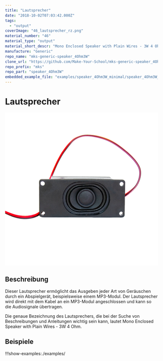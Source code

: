 ```yaml
---
title: "Lautsprecher"
date: "2018-10-02T07:03:42.000Z"
tags: 
  - "output"
coverImage: "46_lautsprecher_rz.png"
material_number: "46"
material_type: "output"
material_short_descr: "Mono Enclosed Speaker with Plain Wires - 3W 4 Ohm Lautsprecher"
manufacture: "Generic"
repo_name: "mks-generic-speaker_4Ohm3W"
clone_url: "https://github.com/Make-Your-School/mks-generic-speaker_4Ohm3W.git"
repo_prefix: "mks"
repo_part: "speaker_4Ohm3W"
embedded_example_file: "examples/speaker_4Ohm3W_minimal/speaker_4Ohm3W_minimal.ino"
---
```



# Lautsprecher

![Lautsprecher](./46_lautsprecher_rz.png)

## Beschreibung
Dieser Lautsprecher ermöglicht das Ausgeben jeder Art von Geräuschen durch ein Abspielgerät, beispielsweise einem MP3-Modul. Der Lautsprecher wird direkt mit dem Kabel an ein MP3-Modul angeschlossen und kann so die Audiosignale übertragen.

Die genaue Bezeichnung des Lautsprechers, die bei der Suche von Beschreibungen und Anleitungen wichtig sein kann, lautet Mono Enclosed Speaker with Plain Wires - 3W 4 Ohm.



## Beispiele

!!!show-examples:./examples/



<!-- infolist -->




